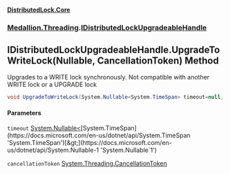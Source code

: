 #### [DistributedLock.Core](README.md 'README')
### [Medallion.Threading](Medallion.Threading.md 'Medallion.Threading').[IDistributedLockUpgradeableHandle](IDistributedLockUpgradeableHandle.md 'Medallion.Threading.IDistributedLockUpgradeableHandle')

## IDistributedLockUpgradeableHandle.UpgradeToWriteLock(Nullable<TimeSpan>, CancellationToken) Method

Upgrades to a WRITE lock synchronously. Not compatible with another WRITE lock or a UPGRADE lock

```csharp
void UpgradeToWriteLock(System.Nullable<System.TimeSpan> timeout=null, System.Threading.CancellationToken cancellationToken=default(System.Threading.CancellationToken));
```
#### Parameters

<a name='Medallion.Threading.IDistributedLockUpgradeableHandle.UpgradeToWriteLock(System.Nullable_System.TimeSpan_,System.Threading.CancellationToken).timeout'></a>

`timeout` [System.Nullable&lt;](https://docs.microsoft.com/en-us/dotnet/api/System.Nullable-1 'System.Nullable`1')[System.TimeSpan](https://docs.microsoft.com/en-us/dotnet/api/System.TimeSpan 'System.TimeSpan')[&gt;](https://docs.microsoft.com/en-us/dotnet/api/System.Nullable-1 'System.Nullable`1')

<a name='Medallion.Threading.IDistributedLockUpgradeableHandle.UpgradeToWriteLock(System.Nullable_System.TimeSpan_,System.Threading.CancellationToken).cancellationToken'></a>

`cancellationToken` [System.Threading.CancellationToken](https://docs.microsoft.com/en-us/dotnet/api/System.Threading.CancellationToken 'System.Threading.CancellationToken')